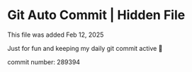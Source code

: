 # Git Auto Commit | Hidden File

This file was added Feb 12, 2025

Just for fun and keeping my daily git commit active 🤪

commit number: 289394
